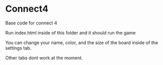 # Connect4
Base code for connect 4

Run index.html inside of this folder and it should run the game

You can change your name, color, and the size of the board inside of the settings tab.

Other tabs dont work at the moment.
